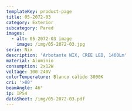 ```yaml
---
templateKey: product-page
title: 05-2072-03
category: Exterior
subcategory: Pared
images:
  - alt: 05-2072-03 image
    image: /img/05-2072-03.jpg
serie: Nix
description: 'Arbotante NIX, CREE LED, 1400Lm'
material: Aluminio
consumption: 2x12W
voltage: 100-240V
colorTemperature: Blanco cálido 3000K
cri: '>80'
beamAngle: 46°
ip: IP54
dataSheet: /img/05-2072-03.pdf
---
```



